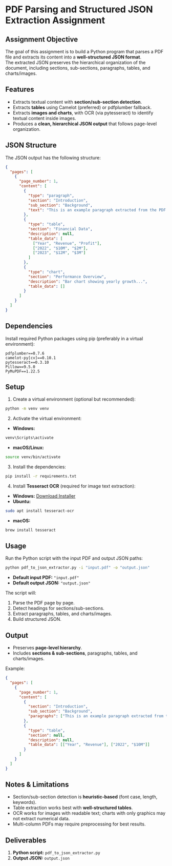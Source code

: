 # PDF Parsing and Structured JSON Extraction Assignment

## Assignment Objective

The goal of this assignment is to build a Python program that parses a PDF file and extracts its content into a **well-structured JSON format**.  
The extracted JSON preserves the hierarchical organization of the document, including sections, sub-sections, paragraphs, tables, and charts/images.

## Features

- Extracts textual content with **section/sub-section detection**.  
- Extracts **tables** using Camelot (preferred) or pdfplumber fallback.  
- Extracts **images and charts**, with OCR (via pytesseract) to identify textual content inside images.  
- Produces a **clean, hierarchical JSON output** that follows page-level organization.  

## JSON Structure

The JSON output has the following structure:

```json
{
  "pages": [
    {
      "page_number": 1,
      "content": [
        {
          "type": "paragraph",
          "section": "Introduction",
          "sub_section": "Background",
          "text": "This is an example paragraph extracted from the PDF..."
        },
        {
          "type": "table",
          "section": "Financial Data",
          "description": null,
          "table_data": [
            ["Year", "Revenue", "Profit"],
            ["2022", "$10M", "$2M"],
            ["2023", "$12M", "$3M"]
          ]
        },
        {
          "type": "chart",
          "section": "Performance Overview",
          "description": "Bar chart showing yearly growth...",
          "table_data": []
        }
      ]
    }
  ]
}
```

## Dependencies

Install required Python packages using pip (preferably in a virtual environment):

```
pdfplumber==0.7.6
camelot-py[cv]==0.10.1
pytesseract==0.3.10
Pillow==9.5.0
PyMuPDF==1.22.5
```

## Setup

1. Create a virtual environment (optional but recommended):

```bash
python -m venv venv
```

2. Activate the virtual environment:

- **Windows:**  
```bash
venv\Scripts\activate
```

- **macOS/Linux:**  
```bash
source venv/bin/activate
```

3. Install the dependencies:

```bash
pip install -r requirements.txt
```

4. Install **Tesseract OCR** (required for image text extraction):

- **Windows:** [Download Installer](https://github.com/UB-Mannheim/tesseract/wiki)  
- **Ubuntu:**  
```bash
sudo apt install tesseract-ocr
```  
- **macOS:**  
```bash
brew install tesseract
```

## Usage

Run the Python script with the input PDF and output JSON paths:

```bash
python pdf_to_json_extractor.py -i "input.pdf" -o "output.json"
```

- **Default input PDF:** `"input.pdf"`  
- **Default output JSON:** `"output.json"`  

The script will:  
1. Parse the PDF page by page.  
2. Detect headings for sections/sub-sections.  
3. Extract paragraphs, tables, and charts/images.  
4. Build structured JSON.

## Output

- Preserves **page-level hierarchy**.  
- Includes **sections & sub-sections**, paragraphs, tables, and charts/images.

Example:

```json
{
  "pages": [
    {
      "page_number": 1,
      "content": [
        {
          "section": "Introduction",
          "sub_section": "Background",
          "paragraphs": ["This is an example paragraph extracted from the PDF."]
        },
        {
          "type": "table",
          "section": null,
          "description": null,
          "table_data": [["Year", "Revenue"], ["2022", "$10M"]]
        }
      ]
    }
  ]
}
```

## Notes & Limitations

- Section/sub-section detection is **heuristic-based** (font case, length, keywords).  
- Table extraction works best with **well-structured tables**.  
- OCR works for images with readable text; charts with only graphics may not extract numerical data.  
- Multi-column PDFs may require preprocessing for best results.  

## Deliverables

1. **Python script:** `pdf_to_json_extractor.py`  
2. **Output JSON:** `output.json`  

